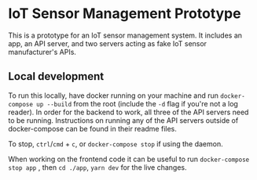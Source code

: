 # IoT Sensor Management Prototype

This is a prototype for an IoT sensor management system. It includes an app, an API server, and two servers acting as fake IoT sensor manufacturer's APIs.

## Local development

To run this locally, have docker running on your machine and run `docker-compose up --build` from the root (include the `-d` flag if you're not a log reader). In order for the backend to work, all three of the API servers need to be running. Instructions on running any of the API servers outside of docker-compose can be found in their readme files.

To stop, `ctrl`/`cmd` + `c`, or `docker-compose stop` if using the daemon.

When working on the frontend code it can be useful to run `docker-compose stop app` , then `cd ./app`, `yarn dev` for the live changes.
